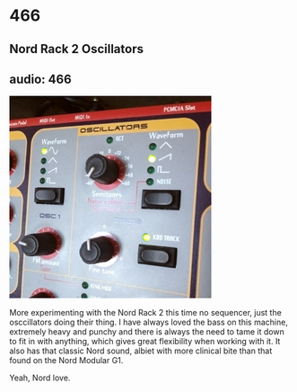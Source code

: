 # 466
## Nord Rack 2 Oscillators
audio: 466
---

![Image](/assets/img/snd466.png)

More experimenting with the Nord Rack 2 this time no sequencer, just the osccillators doing their thing. I have always loved the bass on this machine, extremely heavy and punchy and there is always the need to tame it down to fit in with anything, which gives great flexibility when working with it. It also has that classic Nord sound, albiet with more clinical bite than that found on the Nord Modular G1.

Yeah, Nord love.